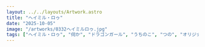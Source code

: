 ```yaml
---
layout: ../../layouts/Artwork.astro
title: "ヘイミル・ロゥ"
date: "2025-10-05"
image: "/artworks/0332ヘイミルロゥ.jpg"
tags: ["ヘイミル・ロゥ", "伺か", "ドラゴンガール", "うちのこ", "つの", "オリジナル"]
---
```


